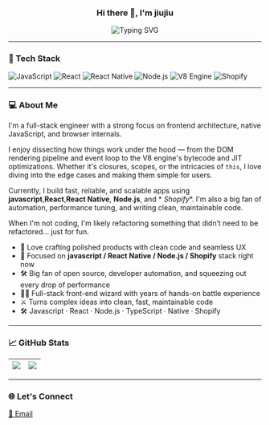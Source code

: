 <div align="center">

### Hi there 👋, I'm jiujiu

![Typing SVG](https://readme-typing-svg.demolab.com?font=Fira+Code&size=16&pause=1000&color=00F7FF&center=true&vCenter=true&width=580&lines=Full-stack+engineer+with+low-level+insights;Vanilla+JavaScript+%2B+Rendering+Engines;Async%2C+Scopes%2C+Garbage+Collection;Deep+dive+into+V8+and+runtime+optimizations)

</div>

---

### 🧰 Tech Stack

![JavaScript](https://img.shields.io/badge/-JavaScript-F7DF1E?style=flat&logo=javascript&logoColor=black)
![React](https://img.shields.io/badge/-React-61DAFB?style=flat&logo=react&logoColor=black)
![React Native](https://img.shields.io/badge/-React%20Native-61DAFB?style=flat&logo=react&logoColor=black)
![Node.js](https://img.shields.io/badge/-Node.js-339933?style=flat&logo=node.js&logoColor=white)
![V8 Engine](https://img.shields.io/badge/-V8-4B8BBE?style=flat&logo=googlechrome&logoColor=white)
![Shopify](https://img.shields.io/badge/-Shopify-96BF48?style=flat&logo=shopify&logoColor=white)

---

### 💻 About Me

I'm a full-stack engineer with a strong focus on frontend architecture, native JavaScript, and browser internals.

I enjoy dissecting how things work under the hood — from the DOM rendering pipeline and event loop to the V8 engine's
bytecode and JIT optimizations. Whether it's closures, scopes, or the intricacies of `this`, I love diving into the edge
cases and making them simple for users.

Currently, I build fast, reliable, and scalable apps using **javascript**,**React**,**React Native**, **Node.js**, and *
*Shopify**. I'm also a big fan of automation, performance tuning, and writing clean, maintainable code.

When I'm not coding, I'm likely refactoring something that didn’t need to be refactored… just for fun.

- 🧠 Love crafting polished products with clean code and seamless UX
- 🔨 Focused on **javascript / React Native / Node.js / Shopify** stack right now
- 🛠️ Big fan of open source, developer automation, and squeezing out every drop of performance
- 🧙‍♂️ Full-stack front-end wizard with years of hands-on battle experience
- ⚔️ Turns complex ideas into clean, fast, maintainable code
- 🛠️ Javascript · React · Node.js · TypeScript · Native · Shopify

---

### 📈 GitHub Stats

<div align="center">  

| ![](https://github-readme-stats.vercel.app/api?username=chenjiujiu&show_icons=true&rank_icon=github&include_all_commits=true&theme=buefy&hide_border=true) | ![](https://github-readme-stats.vercel.app/api/top-langs/?username=chenjiujiu&layout=compact&theme=buefy&hide_border=true) |
|------------------------------------------------------------------------------------------------------------------------------------------------------------|----------------------------------------------------------------------------------------------------------------------------|

</div>

---

### 🌐 Let's Connect

[📧 Email](mailto:saddhu@foxmail.com)
